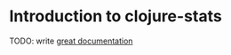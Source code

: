 # Introduction to clojure-stats

TODO: write [great documentation](http://jacobian.org/writing/what-to-write/)
